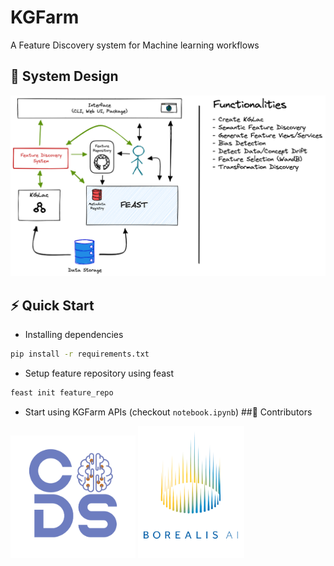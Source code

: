 # KGFarm 
A Feature Discovery system for Machine learning workflows
## 📐 System Design
<img src="helpers/graphics/design.png" alt="drawing" width="700"/>

## ⚡ Quick Start
- Installing dependencies
```bash
pip install -r requirements.txt
```
- Setup feature repository using feast
```bash
feast init feature_repo
```
- Start using KGFarm APIs (checkout <code>notebook.ipynb</code>)
##🦾 Contributors
<p float="left">
 
  <img src="helpers/graphics/CoDS.png" width="200" /> 

  <img src="helpers/graphics/borealisAI.png" width="170" />
</p>